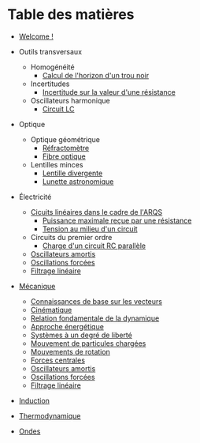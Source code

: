 # Table des matières

* [Welcome !](README.md)

* Outils transversaux
  * Homogénéité
    * [Calcul de l'horizon d'un trou noir](exercices/outils/horizon_trou_noir.md)
  * Incertitudes
    * [Incertitude sur la valeur d'une résistance](exercices/outils/incertitudes_resistance.md)
  * Oscillateurs harmonique
    * [Circuit LC](exercices/outils/oscillateur_harmonique_LC.md)

* Optique
  * Optique géométrique
    * [Réfractomètre](exercices/optique/refractometre.md)
    * [Fibre optique](exercices/optique/fibre_optique.md)
  * Lentilles minces
    * [Lentille divergente](exercices/optique/lentille_divergente.md)
    * [Lunette astronomique](exercices/optique/lunette_astronomique.md)

* Électricité
  * [Cicuits linéaires dans le cadre de l'ARQS](chapitres/ARQS.md)
    * [Puissance maximale reçue par une résistance](exercices/elec/puissance_maximale.md)
    * [Tension au milieu d'un circuit](exercices/elec/tension_centrale_E1_R1_R2_E2.md)
  * Circuits du premier ordre
    * [Charge d'un circuit RC parallèle](exercices/elec/charge_circuit_RC_parallele.md)
  * [Oscillateurs amortis](chapitres/oscillateurs_amortis_elec.md)
  * [Oscillations forcées](chapitres/oscillateurs_forces_elec.md)
  * [Filtrage linéaire](chapitres/filtrage_lineaire_elec.md)

* [Mécanique](blocs/mecanique.md)
  * [Connaissances de base sur les vecteurs](chapitres/bases_vecteurs.md)
  * [Cinématique](chapitres/cinematique.md)
  * [Relation fondamentale de la dynamique](chapitres/RFD.md)
  * [Approche énergétique](chapitres/energie.md)
  * [Systèmes à un degré de liberté](chapitres/1ddl.md)
  * [Mouvement de particules chargées](chapitres/E_et_B.md)
  * [Mouvements de rotation](chapitres/moment_cinetique.md)
  * [Forces centrales](chapitres/forces_centrales.md)
  * [Oscillateurs amortis](chapitres/oscillateurs_amortis_meca.md)
  * [Oscillations forcées](chapitres/oscillateurs_forces_meca.md)
  * [Filtrage linéaire](chapitres/filtrage_lineaire_meca.md)

* [Induction](blocs/induction.md)

* [Thermodynamique](blocs/thermodynamique.md)

* [Ondes](blocs/ondes.md)

